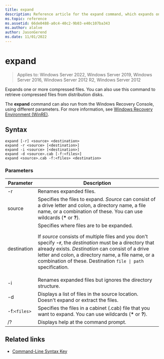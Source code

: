 ```yaml
---
title: expand
description: Reference article for the expand command, which expands one or more compressed files.
ms.topic: reference
ms.assetid: 66de0488-a0c4-40c2-9b03-e40c107ba343
ms.author: alalve
author: JasonGerend
ms.date: 11/01/2022
---
```


# expand

> Applies to: Windows Server 2022, Windows Server 2019, Windows Server 2016, Windows Server 2012 R2, Windows Server 2012

Expands one or more compressed files. You can also use this command to retrieve compressed files from distribution disks.

The **expand** command can also run from the Windows Recovery Console, using different parameters. For more information, see [Windows Recovery Environment (WinRE)](/windows-hardware/manufacture/desktop/windows-recovery-environment--windows-re--technical-reference).

## Syntax

```
expand [-r] <source> <destination>
expand -r <source> [<destination>]
expand -i <source> [<destination>]
expand -d <source>.cab [-f:<files>]
expand <source>.cab -f:<files> <destination>
```

### Parameters

| Parameter | Description |
| --------- | ----------- |
| -r | Renames expanded files. |
| source | Specifies the files to expand. *Source* can consist of a drive letter and colon, a directory name, a file name, or a combination of these. You can use wildcards (**&#42;** or **?**). |
| destination | Specifies where files are to be expanded.<p>If *source* consists of multiple files and you don't specify **-r**, the *destination* must be a directory that already exists. *Destination* can consist of a drive letter and colon, a directory name, a file name, or a combination of these. Destination `file \| path` specification. |
| -i | Renames expanded files but ignores the directory structure. |
| -d | Displays a list of files in the source location. Doesn't expand or extract the files. |
| -f:`<files>` | Specifies the files in a cabinet (.cab) file that you want to expand. You can use wildcards (**&#42;** or **?**). |
| /? | Displays help at the command prompt. |

## Related links

- [Command-Line Syntax Key](command-line-syntax-key.md)

